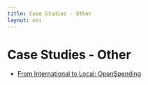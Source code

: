 ```yaml
---
title: Case Studies - Other
layout: osi
---
```


# Case Studies - Other

* [From International to Local: OpenSpending](openspending.html)

